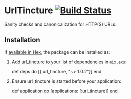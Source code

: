 # UrlTincture [![Build Status](https://travis-ci.org/craigwaterman/url_tincture.svg?branch=master)](https://travis-ci.org/craigwaterman/url_tincture)

Sanity checks and canonicalization for HTTP(S) URLs.

## Installation

If [available in Hex](https://hex.pm/docs/publish), the package can be installed as:

  1. Add url_tincture to your list of dependencies in `mix.exs`:

        def deps do
          [{:url_tincture, "~> 1.0.2"}]
        end

  2. Ensure url_tincture is started before your application:

        def application do
          [applications: [:url_tincture]]
        end
